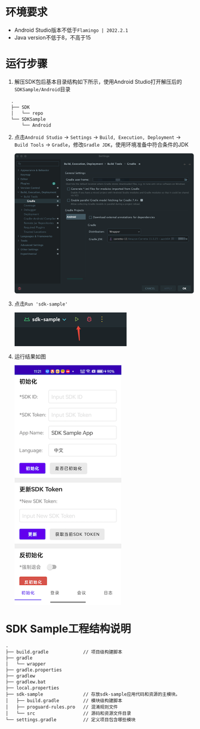 # 环境要求
- Android Studio版本不低于`Flamingo | 2022.2.1`
- Java version不低于8，不高于15


# 运行步骤
  1. 解压SDK包后基本目录结构如下所示，使用Android Studio打开解压后的`SDKSample/Android`目录
```
  .
  ├── SDK
  │   └── repo
  └── SDKSample
      └── Android
```
  2. 点击`Android Studio` -> `Settings` -> `Build, Execution, Deployment` -> `Build Tools` -> `Gradle`，修改`Gradle JDK`，使用环境准备中符合条件的JDK

      ![modify JDK version](images/0fb17a6732f9fa92173a5f2b18fd8c64.png)

  3. 点击`Run 'sdk-sample'`

      ![run sdk-sample](images/6e81217b3091c2c1327bae99d3a8635c.png)

  4. 运行结果如图

      ![run sdk-sample](images/40378ea220ca4b8e54501201191a7bab.png)


# SDK Sample工程结构说明
```
.
├── build.gradle             // 项目级构建脚本
├── gradle
│   └── wrapper
├── gradle.properties
├── gradlew
├── gradlew.bat
├── local.properties
├── sdk-sample               // 存放sdk-sample应用代码和资源的主模块。
│   ├── build.gradle         // 模块级构建脚本
│   ├── proguard-rules.pro   // 混淆规则文件
│   └── src                  // 源码和资源文件目录
└── settings.gradle          // 定义项目包含哪些模块
```
